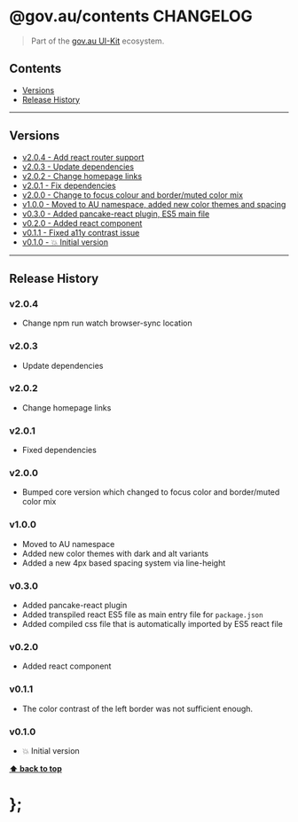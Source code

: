 @gov.au/contents CHANGELOG
======================

> Part of the [gov.au UI-Kit](https://github.com/govau/uikit/) ecosystem.


## Contents

* [Versions](#install)
* [Release History](#release-history)


----------------------------------------------------------------------------------------------------------------------------------------------------------------


## Versions

* [v2.0.4 - Add react router support](#v204)
* [v2.0.3 - Update dependencies](#v203)
* [v2.0.2 - Change homepage links](#v202)
* [v2.0.1 - Fix dependencies](#v201)
* [v2.0.0 - Change to focus colour and border/muted color mix](#v200)
* [v1.0.0 - Moved to AU namespace, added new color themes and spacing](#v100)
* [v0.3.0 - Added pancake-react plugin, ES5 main file](#v030)
* [v0.2.0 - Added react component](#v020)
* [v0.1.1 - Fixed a11y contrast issue](#v011)
* [v0.1.0 - 💥 Initial version](#v010)


----------------------------------------------------------------------------------------------------------------------------------------------------------------


## Release History

### v2.0.4

- Change npm run watch browser-sync location


### v2.0.3

- Update dependencies


### v2.0.2

- Change homepage links


### v2.0.1

- Fixed dependencies


### v2.0.0

- Bumped core version which changed to focus color and border/muted color mix


### v1.0.0

- Moved to AU namespace
- Added new color themes with dark and alt variants
- Added a new 4px based spacing system via line-height


### v0.3.0

- Added pancake-react plugin
- Added transpiled react ES5 file as main entry file for `package.json`
- Added compiled css file that is automatically imported by ES5 react file


### v0.2.0

- Added react component


### v0.1.1

- The color contrast of the left border was not sufficient enough.


### v0.1.0

- 💥 Initial version


**[⬆ back to top](#contents)**


# };
